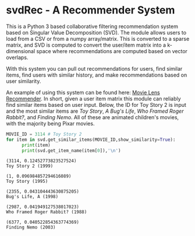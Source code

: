 # svdRec - A Recommender System

This is a Python 3 based collaborative filtering recommendation system based on Singular Value
Decomposition (SVD). The module allows users to load from a CSV or from a numpy
array/matrix. This is converted to a sparse matrix, and SVD is computed to
convert the user/item matrix into a k-dimensional space where recommendations
are computed based on vector overlaps. 

With this system you can pull out recommendations for users, find similar
items, find users with similar history, and make recommendations based on user
similarity.

An example of using this system can be found here: [Movie Lens
Recommender](svdRec_example.ipynb). In short, given a user item matrix this
module can reliably find similar items based on user input. Below, the ID for
Toy Story 2 is input and the most similar items are _Toy Story_, _A Bug's Life_,
_Who Framed Roger Rabbit?_, and _Finding Nemo_. All of these are animated
children's movies, with the majority being Pixar movies. 

```python
MOVIE_ID = 3114 # Toy Story 2
for item in svd.get_similar_items(MOVIE_ID,show_similarity=True):
      print(item)
      print(svd.get_item_name(item[0]),'\n')
```
```
(3114, 0.12452773823527524)
Toy Story 2 (1999) 

(1, 0.096984857294616089)
Toy Story (1995) 

(2355, 0.043104443630875205)
Bug's Life, A (1998) 

(2987, 0.041949127538017023)
Who Framed Roger Rabbit? (1988) 

(6377, 0.040522854363774369)
Finding Nemo (2003) 
```
